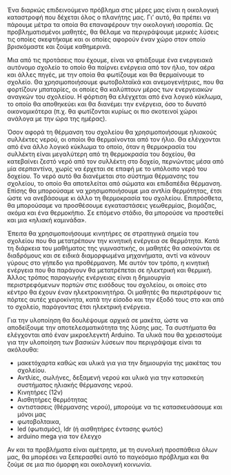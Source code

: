 Ένα διαρκώς επιδεινούμενο πρόβλημα στις μέρες μας είναι η οικολογική καταστροφή
που δέχεται όλος ο πλανήτης μας. Γι’ αυτό, θα πρέπει να πάρουμε μέτρα τα οποία 
θα επαναφέρουν την οικολογική ισοροπία. Ως προβληματισμένοι μαθητές, θα θέλαμε 
να περιγράψουμε μερικές λύσεις τις οποίες σκεφτήκαμε και οι οποίες αφορούν έναν 
χώρο στον οποίο βρισκόμαστε και ζούμε καθημερινά.

Μια από τις προτάσεις που έχουμε, είναι να φτιάξουμε ένα ενεργειακά αυτόνομο σχολείο
το οποίο θα παίρνει ενέργεια από τον ήλιο, τον αέρα και άλλες πηγές, με την οποία
θα φωτίζουμε και θα θερμαίνουμε το σχολείο. Θα χρησιμοποιήσουμε φωτοβολταϊκά και 
ανεμογενήτριες, που θα φορτίζουν μπαταρίες, οι οποίες θα καλύπτουν μέρος των ενεργειακών
αναγκών του σχολείου. Η φόρτιση θα ελέγχεται από ένα λογικό κύκλωμα, το οποίο θα
αποθηκεύει και θα διανέμει την ενέργεια, όσο το δυνατό οικονομικότερα (π.χ. θα 
φωτίζονται κυρίως οι πιο σκοτεινοί χώροι ανάλογα με την ώρα της ημέρας).

Όσον αφορά τη θέρμανση του σχολείου θα χρησιμοποιήσουμε ηλιακούς συλλέκτες νερού, 
οι οποίοι θα θερμαίνονται από τον ήλιο. Θα ελέγχονται από ένα άλλο λογικό κύκλωμα 
το οποίο, όταν η θερμοκρασία του συλλέκτη είναι μεγαλύτερη από τη θερμοκρασία του
δοχείου, θα κατεβαίνει ζεστό νερό από τον συλλέκτη στο δοχείο, περνώντας μέσα από μία
σερπαντίνα, χωρίς να έρχεται σε επαφή με το υπόλοιπο νερό του δοχείου. Το νερό αυτό
θα διανέμεται στο σύστημα θέρμανσης του σχολείου, το οποίο θα αποτελείται από σώματα
και επιδαπέδια θέρμανση. Επίσης θα μπορούσαμε να χρησιμοποιήσουμε μια αντλία θερμότητας,
έτσι ώστε να ανεβάσουμε κι άλλο τη θερμοκρασία του σχολείου. Επιπρόσθετα, θα μπορούσαμε
να προσθέσουμε  εγκαταστάσεις γεωθερμίας, βιομάζας, ακόμα και ένα θερμοκήπιο.
Σε επόμενο στάδιο, θα μπορούσε να προστεθεί και μια «ηλιακή καμινάδα».

Έπειτα θα χρησιμοποιήσουμε κινητήρες σε στρατηγικά σημεία του σχολείου που θα μετατρέπουν
την κινητική ενέργεια σε θερμότητα. Κατά τη διάρκεια του μαθήματος της γυμναστικής,
οι μαθητές θα ασκούνται σε διαδρόμους και σε ειδικά διαμορφωμένα μηχανήματα, αντί να
κάνουν γύρους στο γήπεδο για προθέρμανση. Με αυτόν τον τρόπο, η κινητική ενέργεια που θα
παράγουν θα μετατρέπεται σε ηλεκτρική και θερμική. Άλλος τρόπος παραγωγής ενέργειας είναι
η δημιουργία περιστρεφόμενων πορτών στις εισόδους του σχολείου, οι οποίες στο κέντρο θα έχουν
έναν ηλεκτροκινητήρα. Οι μαθητές θα περιστρέφουν τις πόρτες αυτές χειροκίνητα, κατά την είσοδο
και την έξοδό τους στο και από το σχολείο, παράγοντας έτσι ηλεκτρική ενέργεια.

Για την υλοποίηση θα δουλέψουμε αρχικά σε μακέτα, ώστε να αποδείξουμε την αποτελεσματικότητα
της λύσης μας. Τα συστήματα θα ελέγχονται από έναν μικροελεγκτή 
Arduino. Τα υλικά που θα χρειαστούμε για την υλοποίηση των βασικών λύσεων που
περιγράψαμε είναι τα ακόλουθα:

* μακετόχαρτα καθώς και υλικά για για την δημιουργία της μακέτας του σχολείου.
* Αντλίες, σωλήνες, δεξαμενή νερού και υλικά για την κατασκεύη συστήματος ηλιακής
  θέρμανσης νερού.
* Κινητήρες (12v)
* Αισθητήρες θερμότητας
* αντιστασεις (θέρμανσης νερού), μπορούμε να τις κατασκευάσουμε και μόνοι μας
* φωτοβολταικα, 
* led (φωτισμός), ldr (ή αισθητήρες έντασης φωτός)
* arduino mega για τον έλεγχο

Αν και τα προβλήματα είναι αμέτρητα, με τη συνολική προσπάθεια όλων μας, θα μπορέσει να ξεπερασθεί
αυτό το παγκόσμιο πρόβλημα και θα ζούμε σε μια πιο όμορφη και οικολογική κοινωνία.
